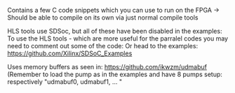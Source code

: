 Contains a few C code snippets which you can use to run on the FPGA -> Should be able to compile on its own via just normal compile tools

HLS tools use SDSoc, but all of these have been disabled in the examples:
To use the HLS tools - which are more useful for the parralel codes you may need to comment out some of the code:
Or head to the examples:
https://github.com/Xilinx/SDSoC_Examples

Uses memory buffers as seen in:
https://github.com/ikwzm/udmabuf
(Remember to load the pump as in the examples and have 8 pumps setup: respectively "udmabuf0, udmabuf1, ... "

